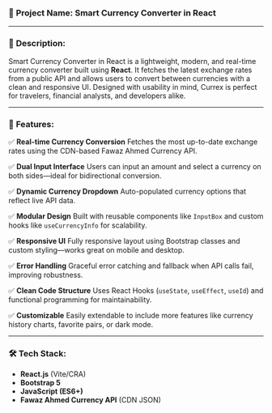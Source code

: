 

### 🧠 **Project Name:  Smart Currency Converter in React**

---

### 📄 **Description:**

Smart Currency Converter in React is a lightweight, modern, and real-time currency converter built using **React**. It fetches the latest exchange rates from a public API and allows users to convert between currencies with a clean and responsive UI. Designed with usability in mind, Currex is perfect for travelers, financial analysts, and developers alike.

---

### 🚀 **Features:**

✅ **Real-time Currency Conversion**
Fetches the most up-to-date exchange rates using the CDN-based Fawaz Ahmed Currency API.

✅ **Dual Input Interface**
Users can input an amount and select a currency on both sides—ideal for bidirectional conversion.

✅ **Dynamic Currency Dropdown**
Auto-populated currency options that reflect live API data.

✅ **Modular Design**
Built with reusable components like `InputBox` and custom hooks like `useCurrencyInfo` for scalability.

✅ **Responsive UI**
Fully responsive layout using Bootstrap classes and custom styling—works great on mobile and desktop.

✅ **Error Handling**
Graceful error catching and fallback when API calls fail, improving robustness.

✅ **Clean Code Structure**
Uses React Hooks (`useState`, `useEffect`, `useId`) and functional programming for maintainability.

✅ **Customizable**
Easily extendable to include more features like currency history charts, favorite pairs, or dark mode.

---

### 🛠 Tech Stack:

* **React.js** (Vite/CRA)
* **Bootstrap 5**
* **JavaScript (ES6+)**
* **Fawaz Ahmed Currency API** (CDN JSON)

